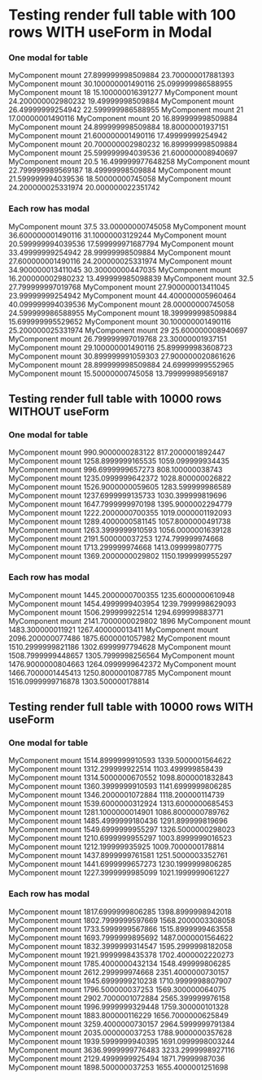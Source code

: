 # Testing render full table with 100 rows WITH useForm in Modal
### One modal for table
MyComponent mount 27.899999998509884 23.700000017881393
MyComponent mount 30.100000001490116 25.099999986588955
MyComponent mount 18 15.100000016391277
MyComponent mount 24.200000002980232 19.49999998509884
MyComponent mount 26.49999999254942 22.599999986588955
MyComponent mount 21 17.00000001490116
MyComponent mount 20 16.899999998509884
MyComponent mount 24.899999998509884 18.80000001937151
MyComponent mount 21.600000001490116 17.49999999254942
MyComponent mount 20.700000002980232 16.899999998509884
MyComponent mount 25.599999994039536 21.600000008940697
MyComponent mount 20.5 16.499999977648258
MyComponent mount 22.799999989569187 18.49999998509884
MyComponent mount 21.599999994039536 18.50000000745058
MyComponent mount 24.200000025331974 20.000000022351742

### Each row has modal
MyComponent mount 37.5 33.00000000745058
MyComponent mount 36.600000001490116 31.10000003129244
MyComponent mount 20.599999994039536 17.599999971687794
MyComponent mount 33.49999999254942 28.99999998509884
MyComponent mount 27.600000001490116 24.200000025331974
MyComponent mount 34.900000013411045 30.30000000447035
MyComponent mount 16.200000002980232 13.499999985098839
MyComponent mount 32.5 27.799999997019768
MyComponent mount 27.900000013411045 23.99999999254942
MyComponent mount 44.400000005960464 40.099999994039536
MyComponent mount 28.00000000745058 24.599999986588955
MyComponent mount 18.399999998509884 15.699999995529652
MyComponent mount 30.100000001490116 25.200000025331974
MyComponent mount 29 25.600000008940697
MyComponent mount 26.799999997019768 23.30000001937151
MyComponent mount 29.100000001490116 25.899999983608723
MyComponent mount 30.899999991059303 27.900000020861626
MyComponent mount 28.899999998509884 24.69999999552965
MyComponent mount 15.50000000745058 13.799999989569187








## Testing render full table with 10000 rows WITHOUT useForm
### One modal for table
MyComponent mount 990.9000000283122 817.2000001892447
MyComponent mount 1258.8999999165535 1059.099999934435
MyComponent mount 996.6999999657273 808.100000038743
MyComponent mount 1235.0999999642372 1028.800000026822
MyComponent mount 1526.9000000059605 1283.599999986589
MyComponent mount 1237.6999999135733 1030.399999819696
MyComponent mount 1647.7999999970198 1395.9000002294779
MyComponent mount 1222.2000000700355 1019.0000001192093
MyComponent mount 1289.4000000581145 1057.8000000491738
MyComponent mount 1263.3999999910593 1056.0000001639128
MyComponent mount 2191.500000037253 1274.799999974668
MyComponent mount 1713.299999974668 1413.099999807775
MyComponent mount 1369.2000000029802 1150.1999999955297

### Each row has modal
MyComponent mount 1445.2000000700355 1235.6000000610948
MyComponent mount 1454.4999999403954 1239.7999998629093
MyComponent mount 1506.299999922514 1294.699999883771
MyComponent mount 2141.7000000029802 1896
MyComponent mount 1483.300000011921 1267.400000013411
MyComponent mount 2096.200000077486 1875.6000001057982
MyComponent mount 1510.2999999821186 1302.6999997794628
MyComponent mount 1508.7999999448657 1305.7999998256564
MyComponent mount 1476.9000000804663 1264.0999999642372
MyComponent mount 1466.7000001445413 1250.8000001087785
MyComponent mount 1516.0999999716878 1303.500000178814

## Testing render full table with 10000 rows WITH useForm
### One modal for table
MyComponent mount 1514.8999999910593 1339.5000001564622
MyComponent mount 1312.299999922514 1103.499999858439
MyComponent mount 1314.5000000670552 1098.8000001832843
MyComponent mount 1360.3999999910593 1141.6999999806285
MyComponent mount 1346.2000001072884 1118.200000114739
MyComponent mount 1539.6000000312924 1313.6000000685453
MyComponent mount 1281.1000000014901 1086.8000000789762
MyComponent mount 1485.4999999180436 1291.899999819696
MyComponent mount 1549.6999999955297 1326.5000000298023
MyComponent mount 1210.6999999955297 1003.8999999016523
MyComponent mount 1212.199999935925 1009.7000000178814
MyComponent mount 1437.8999999761581 1251.5000003352761
MyComponent mount 1441.6999999657273 1230.1999999806285
MyComponent mount 1227.3999999985099 1021.1999999061227

### Each row has modal
MyComponent mount 1817.6999999806285 1398.8999998942018
MyComponent mount 1802.7999999597669 1568.2000003308058
MyComponent mount 1733.5999999567866 1515.8999999463558
MyComponent mount 1693.7999999895692 1487.0000001564622
MyComponent mount 1832.3999999314547 1595.2999998182058
MyComponent mount 1921.9999998435378 1702.4000002220273
MyComponent mount 1785.4000000432134 1548.499999806285
MyComponent mount 2612.299999974668 2351.4000000730157
MyComponent mount 1945.6999999210238 1710.9999998807907
MyComponent mount 1796.500000037253 1569.300000064075
MyComponent mount 2902.7000001072884 2565.399999976158
MyComponent mount 1996.9999999329448 1759.300000101328
MyComponent mount 1883.800000116229 1656.7000000625849
MyComponent mount 3259.4000000730157 2964.5999999791384
MyComponent mount 2035.000000037253 1788.9000000357628
MyComponent mount 1939.5999999940395 1691.0999998003244
MyComponent mount 3636.9999999776483 3233.2999998927116
MyComponent mount 2129.4999999925494 1871.79999987036
MyComponent mount 1898.500000037253 1655.4000001251698
